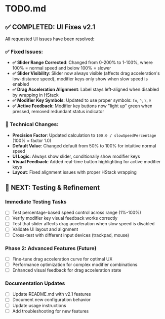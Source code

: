 # TODO.md

## ✅ COMPLETED: UI Fixes v2.1

All requested UI issues have been resolved:

### ✅ Fixed Issues:

- **✅ Slider Range Corrected**: Changed from 0-200% to 1-100%, where 100% = normal speed and below 100% = slower
- **✅ Slider Visibility**: Slider now always visible (affects drag acceleration's low-distance speed), modifier keys only show when slow speed is enabled
- **✅ Drag Acceleration Alignment**: Label stays left-aligned when disabled by wrapping in HStack
- **✅ Modifier Key Symbols**: Updated to use proper symbols: `fn`, `⌃`, `⌥`, `⌘`
- **✅ Active Feedback**: Modifier key buttons now "light up" green when pressed, removed redundant status indicator

### 🔧 Technical Changes:

- **Precision Factor**: Updated calculation to `100.0 / slowSpeedPercentage` (100% = factor 1.0)
- **Default Value**: Changed default from 50% to 100% for intuitive normal speed
- **UI Logic**: Always show slider, conditionally show modifier keys
- **Visual Feedback**: Added real-time button highlighting for active modifier keys
- **Layout**: Fixed alignment issues with proper HStack wrapping

## 🔄 NEXT: Testing & Refinement

### Immediate Testing Tasks

- [ ] Test percentage-based speed control across range (1%-100%)
- [ ] Verify modifier key visual feedback works correctly
- [ ] Test that slider affects drag acceleration when slow speed is disabled
- [ ] Validate UI layout and alignment
- [ ] Cross-test with different input devices (trackpad, mouse)

### Phase 2: Advanced Features (Future)

- [ ] Fine-tune drag acceleration curve for optimal UX
- [ ] Performance optimization for complex modifier combinations
- [ ] Enhanced visual feedback for drag acceleration state

### Documentation Updates

- [ ] Update README.md with v2.1 features
- [ ] Document new configuration behavior
- [ ] Update usage instructions
- [ ] Add troubleshooting for new features